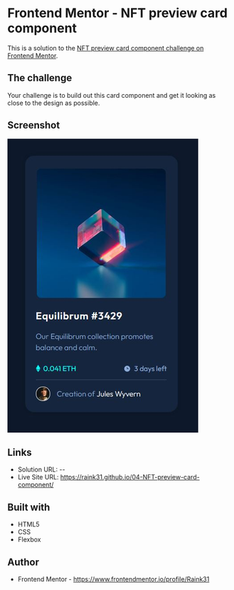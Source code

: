 # Frontend Mentor - NFT preview card component

This is a solution to the [NFT preview card component challenge on Frontend Mentor](https://www.frontendmentor.io/challenges/nft-preview-card-component-SbdUL_w0U).


## The challenge

Your challenge is to build out this card component and get it looking as close to the design as possible.


## Screenshot

![screenshot](./assets/images/desktop.png)


## Links

- Solution URL: --
- Live Site URL: https://raink31.github.io/04-NFT-preview-card-component/

## Built with

- HTML5
- CSS
- Flexbox


## Author

- Frontend Mentor - https://www.frontendmentor.io/profile/Raink31
